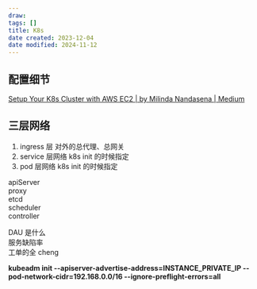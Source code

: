 ```yaml
---
draw:
tags: []
title: K8s
date created: 2023-12-04
date modified: 2024-11-12
---
```


## 配置细节

[Setup Your K8s Cluster with AWS EC2 | by Milinda Nandasena | Medium](https://milindasenaka96.medium.com/setup-your-k8s-cluster-with-aws-ec2-3768d78e7f05)

## 三层网络

1. ingress 层 对外的总代理、总网关
2. service 层网络 k8s init 的时候指定
3. pod 层网络 k8s init 的时候指定

apiServer  
proxy  
etcd  
scheduler  
controller

DAU 是什么  
服务缺陷率  
工单的全 cheng 

**kubeadm init --apiserver-advertise-address=INSTANCE_PRIVATE_IP --pod-network-cidr=192.168.0.0/16 --ignore-preflight-errors=all**

